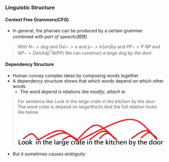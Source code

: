### Linguistic Structure
#### Context Free Grammers(CFG)
* In general, the pharses can be produced by a certain grammer combined with *part of speech(詞性)*
> With $N->dog$ and $Det->a$ and $p->in|on|by$ and $PP-> P\ NP$ and $NP->Det(Adj)^*N(PP)$
> We can construct *a large dog by the door*
#### Dependency Structure
* Human convey complex ideas by composing words together
* A dependency structure shows that which words depend on which other words
  * The word *depend* is relations like *modify, attach to*
> For sentence like *Look in the large crate in the kitchen by the door*
> The word *crate* is depend on *large/the/in*.And the full relation looks like below
> ![](images/20240529012501.png)
* But it sometimes causes *ambiguity*